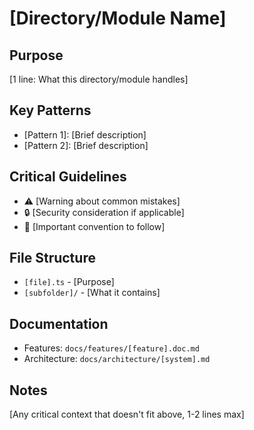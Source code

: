 # [Directory/Module Name]

## Purpose
[1 line: What this directory/module handles]

## Key Patterns
- [Pattern 1]: [Brief description]
- [Pattern 2]: [Brief description]

## Critical Guidelines
- ⚠️ [Warning about common mistakes]
- 🔒 [Security consideration if applicable]
- 📝 [Important convention to follow]

## File Structure
- `[file].ts` - [Purpose]
- `[subfolder]/` - [What it contains]

## Documentation
- Features: `docs/features/[feature].doc.md`
- Architecture: `docs/architecture/[system].md`

## Notes
[Any critical context that doesn't fit above, 1-2 lines max]
